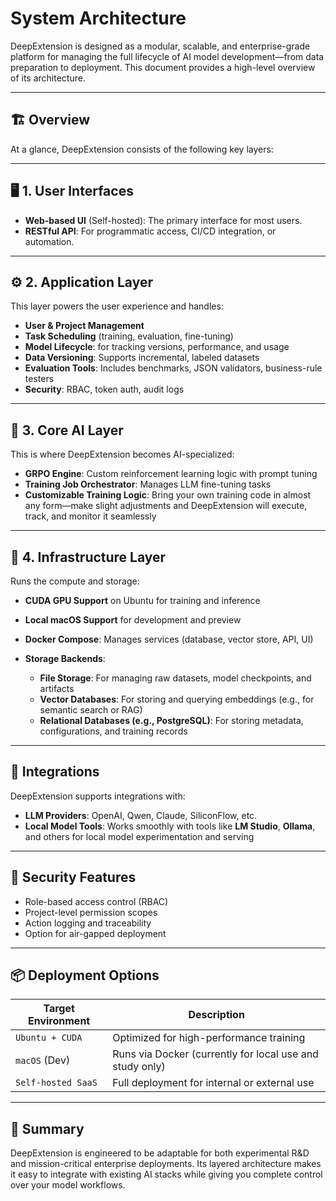 # System Architecture

DeepExtension is designed as a modular, scalable, and enterprise-grade platform for managing the full lifecycle of AI model development—from data preparation to deployment. This document provides a high-level overview of its architecture.

---

## 🏗️ Overview

At a glance, DeepExtension consists of the following key layers:


---

## 🖥️ 1. User Interfaces

- **Web-based UI** (Self-hosted): The primary interface for most users.
- **RESTful API**: For programmatic access, CI/CD integration, or automation.

---

## ⚙️ 2. Application Layer

This layer powers the user experience and handles:

- **User & Project Management**
- **Task Scheduling** (training, evaluation, fine-tuning)
- **Model Lifecycle**: for tracking versions, performance, and usage
- **Data Versioning**: Supports incremental, labeled datasets
- **Evaluation Tools**: Includes benchmarks, JSON validators, business-rule testers
- **Security**: RBAC, token auth, audit logs


---

## 🧠 3. Core AI Layer

This is where DeepExtension becomes AI-specialized:

- **GRPO Engine**: Custom reinforcement learning logic with prompt tuning
- **Training Job Orchestrator**: Manages LLM fine-tuning tasks
- **Customizable Training Logic**: Bring your own training code in almost any form—make slight adjustments and DeepExtension will execute, track, and monitor it seamlessly

---

## 🧰 4. Infrastructure Layer

Runs the compute and storage:

- **CUDA GPU Support** on Ubuntu for training and inference
- **Local macOS Support** for development and preview
- **Docker Compose**: Manages services (database, vector store, API, UI)
- **Storage Backends**:

  - **File Storage**: For managing raw datasets, model checkpoints, and artifacts  
  - **Vector Databases**: For storing and querying embeddings (e.g., for semantic search or RAG)  
  - **Relational Databases (e.g., PostgreSQL)**: For storing metadata, configurations, and training records


---

## 🔗 Integrations

DeepExtension supports integrations with:

- **LLM Providers**: OpenAI, Qwen, Claude, SiliconFlow, etc.
- **Local Model Tools**: Works smoothly with tools like **LM Studio**, **Ollama**, and others for local model experimentation and serving
<!-- - **Vector Databases** -->

---

## 🔐 Security Features

- Role-based access control (RBAC)
- Project-level permission scopes
- Action logging and traceability
- Option for air-gapped deployment

---

## 📦 Deployment Options

| Target Environment | Description                            |
|--------------------|----------------------------------------|
| `Ubuntu + CUDA`    | Optimized for high-performance training |
| `macOS` (Dev)      | Runs via Docker (currently for local use and study only) |
| `Self-hosted SaaS` | Full deployment for internal or external use |

---

## 🚀 Summary

DeepExtension is engineered to be adaptable for both experimental R&D and mission-critical enterprise deployments. Its layered architecture makes it easy to integrate with existing AI stacks while giving you complete control over your model workflows.

